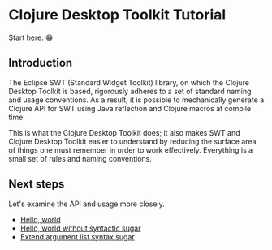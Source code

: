 # Clojure Desktop Toolkit Tutorial

Start here. 😁

## Introduction

The Eclipse SWT (Standard Widget Toolkit) library, on which the Clojure Desktop Toolkit is based, rigorously adheres to a set of standard naming and usage conventions.  As a result, it is possible to mechanically generate a Clojure API for SWT using Java reflection and Clojure macros at compile time.

This is what the Clojure Desktop Toolkit does; it also makes SWT and Clojure Desktop Toolkit easier to understand by reducing the surface area of things one must remember in order to work effectively.  Everything is a small set of rules and naming conventions.

## Next steps

Let's examine the API and usage more closely.

* [Hello, world](hello-world.md)
* [Hello, world without syntactic sugar](hello-world-no-sugar.md)
* [Extend argument list syntax sugar](extend-arglist-syntax.md)
